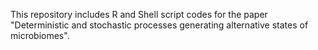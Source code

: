 This repository includes R and Shell script codes for the paper "Deterministic and stochastic processes generating alternative states of microbiomes".

